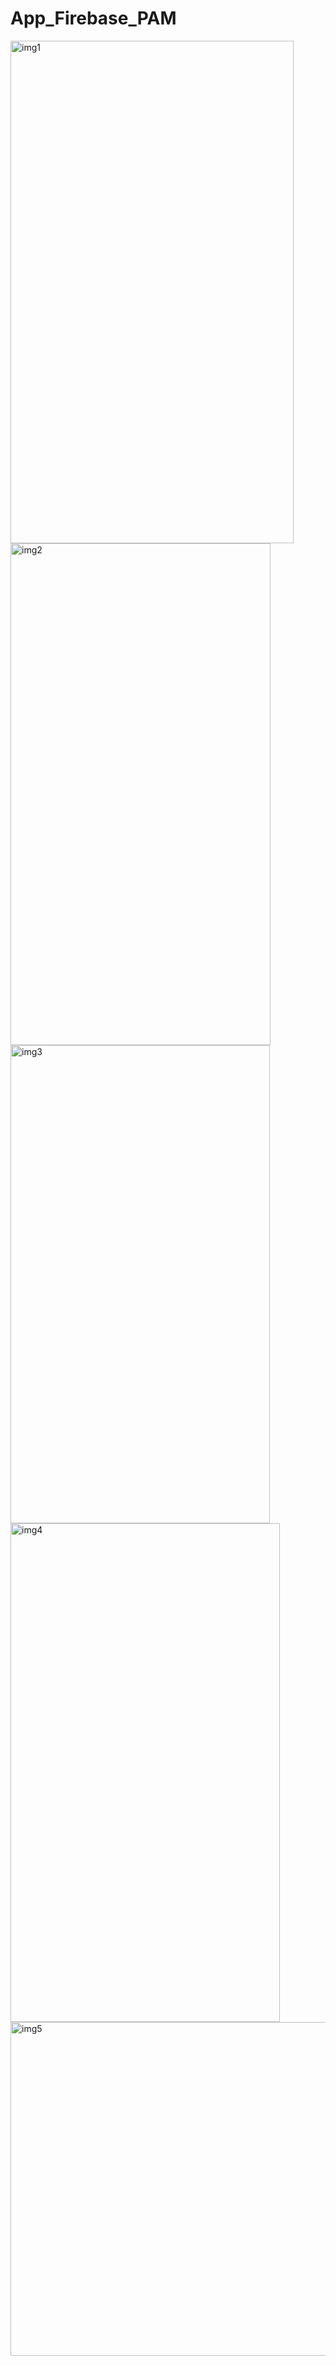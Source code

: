 # App_Firebase_PAM

<img width="453" height="804" alt="img1" src="https://github.com/user-attachments/assets/3f733e8d-5a34-453a-b89c-18d2ce5035b0" />
<img width="416" height="803" alt="img2" src="https://github.com/user-attachments/assets/c85b5e9d-f857-46ca-87cf-2e78008c4181" />
<img width="415" height="765" alt="img3" src="https://github.com/user-attachments/assets/8c9f7ac8-b849-428c-947e-88048fd8f197" />
<img width="431" height="798" alt="img4" src="https://github.com/user-attachments/assets/b1742be8-4ae6-4e01-81b6-f2e592b16895" />
<img width="1558" height="534" alt="img5" src="https://github.com/user-attachments/assets/c95a47de-84bd-4103-9001-50af5ef9ee56" />
